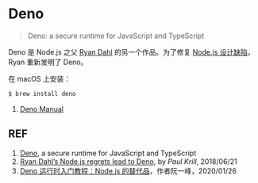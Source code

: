 # Deno

> Deno: a secure runtime for JavaScript and TypeScript

Deno 是 Node.js 之父 [Ryan Dahl][2] 的另一个作品。为了修复 [Node.js 设计缺陷][3]，Ryan 重新发明了 Deno。

在 macOS 上安装：

```sh
$ brew install deno
```

1. [Deno Manual](https://gitee.com/liuz2/reading-list/blob/master/books/deno-manual.md)

## REF

1. [Deno][1], a secure runtime for JavaScript and TypeScript
1. [Ryan Dahl’s Node.js regrets lead to Deno][3], by *Paul Krill*, 2018/06/21
1. [Deno 运行时入门教程：Node.js 的替代品][4]，作者阮一峰，2020/01/26

[1]: https://deno.land/
[2]: https://tinyclouds.org/ "Ryan Dahl"
[3]: https://www.infoworld.com/article/3283250/ryan-dahls-nodejs-regrets-lead-to-deno.html "Ryan Dahl’s Node.js regrets lead to Deno"
[4]: http://www.ruanyifeng.com/blog/2020/01/deno-intro.html "Deno 运行时入门教程：Node.js 的替代品"